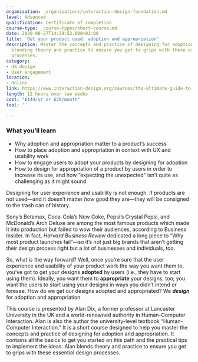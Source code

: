 ```yaml
---
organisation: _organisations/interaction-design-foundation.md
level: Advanced
qualification: Certificate of completion
course-type: _course-types/short-course.md
date: 2020-08-27T14:29:52.000+01:00
title: 'Get your product used: adoption and appropriation'
description: Master the concepts and practice of designing for adoption and appropriation,
  blending theory and practice to ensure you get to grips with these essential design
  processes.
category:
- UX design
- User engagement
location:
- Online
link: https://www.interaction-design.org/courses/the-ultimate-guide-to-visual-perception-and-design
length: 12 hours over two weeks
cost: "£144/yr or £30/month"
tool: ''

---
```

### What you’ll learn

* Why adoption and appropriation matter to a product’s success
* How to place adoption and appropriation in context with UX and usability work
* How to engage users to adopt your products by designing for adoption
* How to design for appropriation of a product by users in order to increase its use, and how “expecting the unexpected” isn’t quite as challenging as it might sound.

Designing for user experience and usability is not enough. If products are not used—and it doesn’t matter _how_ good they are—they will be consigned to the trash can of history.

Sony’s Betamax, Coca-Cola’s New Coke, Pepsi’s Crystal Pepsi, and McDonald’s Arch Deluxe are among the most famous products which made it into production but failed to wow their audiences, according to Business Insider. In fact, _Harvard Business Review_ dedicated a long piece to “Why most product launches fail”—so it’s not just big brands that aren’t getting their design process right but a lot of businesses and individuals, too.

So, what _is_ the way forward? Well, once you’re sure that the user experience and usability of your product work the way you want them to, you’ve got to get your designs **adopted** by users (i.e., they have to start using them). Ideally, you want them to **appropriate** your designs, too; you want the users to start using your designs in ways you didn’t intend or foresee. How do we get our designs adopted and appropriated? We **_design_** for adoption and appropriation.

This course is presented by Alan Dix, a former professor at Lancaster University in the UK and a world-renowned authority in Human-Computer Interaction. Alan is also the author the university-level textbook “Human-Computer Interaction.” It is a short course designed to help you master the concepts and practice of designing for adoption and appropriation. It contains all the basics to get you started on this path and the practical tips to implement the ideas. Alan blends theory and practice to ensure you get to grips with these essential design processes.